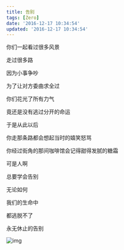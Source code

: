 ```yaml
---
title: 告别
tags: [Zero]
date: '2016-12-17 10:34:54'
updated: '2016-12-17 10:34:54'
---
```



你们一起看过很多风景

走过很多路

因为小事争吵

为了让对方委曲求全过

你们花光了所有力气

竟还是没有逃过分开的命运

于是从此以后

你走那条路都会想起当时的嬉笑怒骂

你经过街角的那间咖啡馆会记得甜得发腻的糖霜

可是人啊

总要学会告别

无论如何

我们的生命中

都逃脱不了

永无休止的告别

![img](https://samzong.oss-cn-shenzhen.aliyuncs.com/blog/pk6qu.JPG)
